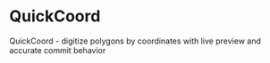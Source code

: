 # QuickCoord
QuickCoord - digitize polygons by coordinates with live preview and accurate commit behavior

